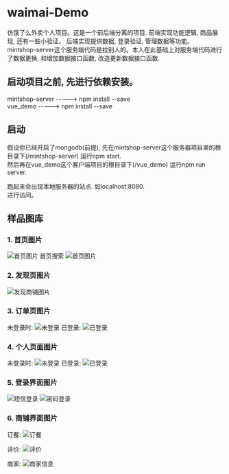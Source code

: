 # waimai-Demo
仿饿了么外卖个人项目。这是一个前后端分离的项目. 前端实现功能逻辑, 商品展现, 还有一些小验证。 后端实现提供数据, 登录验证, 管理数据等功能。  
mintshop-server这个服务端代码是拉别人的。本人在此基础上对服务端代码进行了数据更换, 和增加数据接口函数, 改造更新数据接口函数.

## 启动项目之前, 先进行依赖安装。
mintshop-server -----> npm install --save  
vue_demo -----> npm install --save  

## 启动
假设你已经开启了mongodb(前提), 先在mintshop-server这个服务器项目里的根目录下(/mintshop-server) 运行npm start.  
然后再在vue_demo这个客户端项目的根目录下(/vue_demo) 运行npm run server.  

跑起来会出现本地服务器的站点. 如localhost:8080.  
进行访问。  

## 样品图库
### 1. 首页图片
![首页图片](./README_IMG/首页.png  "首页")
首页搜索
![首页图片](./README_IMG/搜索.png  "首页搜索") 

### 2. 发现页图片
![发现商铺图片](./README_IMG/发现.png  "发现")

### 3. 订单页图片
未登录时:
![未登录](./README_IMG/未登录订单页面.png  "订单")
已登录:
![已登录](./README_IMG/登录了的订单页面.png  "订单")

### 4. 个人页面图片
未登录时:
![未登录](./README_IMG/未登录的个人页面.png  "个人")
已登录:
![已登录](./README_IMG/登录了的个人页面.png  "个人")

### 5. 登录界面图片
![短信登录](./README_IMG/短信登录页面.png  "登录")
![密码登录](./README_IMG/密码登录页面.png  "登录")

### 6. 商铺界面图片
订餐:
![订餐](./README_IMG/商铺点餐.png  "商铺")

评价:
![评价](./README_IMG/商铺评论.png  "商铺")

商家:
![商家信息](.README_IMG/商铺商家信息.png  "商铺")
